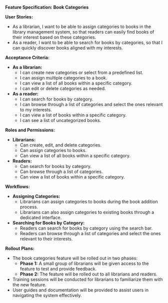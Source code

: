 **Feature Specification: Book Categories**

**User Stories:**

* As a librarian, I want to be able to assign categories to books in the library management system, so that readers can
  easily find books of their interest based on these categories.
* As a reader, I want to be able to search for books by categories, so that I can quickly discover books aligned with my
  interests.

**Acceptance Criteria:**

* **As a librarian:**
    * I can create new categories or select from a predefined list.
    * I can assign multiple categories to a book.
    * I can view a list of all books within a specific category.
    * I can edit or delete categories as needed.
* **As a reader:**
    * I can search for books by category.
    * I can browse through a list of categories and select the ones relevant to my interests.
    * I can view a list of books within a specific category.
    * I can see a list of uncategorized books.

**Roles and Permissions:**

* **Librarians:**
    * Can create, edit, and delete categories.
    * Can assign categories to books.
    * Can view a list of all books within a specific category.
* **Readers:**
    * Can search for books by category.
    * Can browse through a list of categories.
    * Can view a list of books within a specific category.

**Workflows:**

* **Assigning Categories:**
    * Librarians can assign categories to books during the book addition process.
    * Librarians can also assign categories to existing books through a dedicated interface.
* **Searching for Books by Category:**
    * Readers can search for books by category using the search bar.
    * Readers can browse through a list of categories and select the ones relevant to their interests.

**Rollout Plans:**

* The book categories feature will be rolled out in two phases:
    * **Phase 1:** A small group of librarians will be given access to the feature to test and provide feedback.
    * **Phase 2:** The feature will be rolled out to all librarians and readers.
* Training sessions will be conducted for librarians to familiarize them with the new feature.
* User guides and documentation will be provided to assist users in navigating the system effectively.
